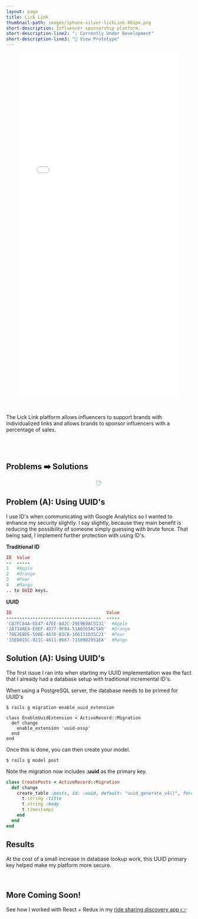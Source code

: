 ```yaml
---
layout: page
title: Lick Link
thumbnail-path: images/iphone-silver-lickLink-861px.png
short-description: Influencer sponsorship platform.
short-description-line2: "⚠️ Currently Under Development"
short-description-line3: "👀 View Prototype"
---
```



<div style="text-align:center;">
  <iframe width="438" height="930" src="//invis.io/WTARTIU9S" frameborder="0" allowfullscreen></iframe>
</div>

<br>
<br>

The Lick Link platform allows influencers to support brands with individualized links and allows brands to sponsor influencers with a percentage of sales.


<br>
<br>




## Problems ➡️ Solutions

<div style="text-align:center; -webkit-mask-image:-webkit-gradient(linear, left top, left bottom, from(rgba(0,0,0,1)), to(rgba(0,0,0,0))); "><img src ="http://i.giphy.com/l0MYM98IwMYDIn1fO.gif" /></div>

## Problem (A): Using UUID's

I use ID's when communicating with Google Analytics so I wanted to enhance my security slightly. I say slightly, because they main benefit is reducing the possibility of someone simply guessing with brute force. That being said, I implement further protection with using ID's.

**Traditional ID**

```ruby
ID  Value
--  -----
1   #Apple
2   #Orange
3   #Pear
4   #Mango
.. to GUID keys.
```
**UUID**

```ruby
ID                                    Value
------------------------------------  -----
'C87FC84A-EE47-47EE-842C-29E969AC5131'  #Apple
'2A734AE4-E0EF-4D77-9F84-51A8365AC5A0'  #Orange
'70E2E8DE-500E-4630-B3CB-166131D35C21'  #Pear
'15ED815C-921C-4011-8667-7158982951EA'  #Mango
```


## Solution (A): Using UUID's

The first issue I ran into when starting my UUID implementation was the fact that I already had a database setup with traditional incremental ID's.

When using a PostgreSQL server, the database needs to be primed for UUID's

```
$ rails g migration enable_uuid_extension
```

```
class EnableUuidExtension < ActiveRecord::Migration
  def change
    enable_extension 'uuid-ossp'
  end
end
```

Once this is done, you can then create your model.

```
$ rails g model post
```

Note the migration now includes **:uuid** as the primary key.

```ruby
class CreatePosts < ActiveRecord::Migration
  def change
    create_table :posts, id: :uuid, default: "uuid_generate_v4()", force: true do |t|
      t.string :title
      t.string :body
      t.timestamps
    end
  end
end
```

## Results

At the cost of a small increase in database lookup work, this UUID primary key helped make my platform more secure.

<br>

## More Coming Soon!

See how I worked with React + Redux in my [ride sharing discovery app 👉](http://www.forgeon.info/portfolio/1-myTopStop/)
